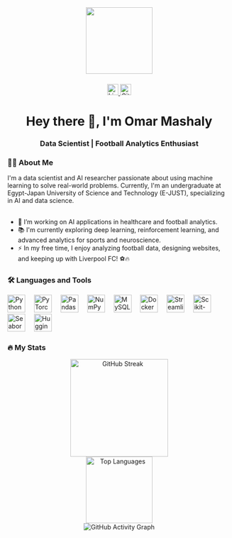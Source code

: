 <div align="center">
  <img height="150" src="https://media.giphy.com/media/M9gbBd9nbDrOTu1Mqx/giphy.gif"  />
</div>

###

<div align="center">
  <a href="https://www.linkedin.com/in/omar-mashaly">
    <img src="https://img.shields.io/static/v1?message=LinkedIn&logo=linkedin&label=&color=0077B5&logoColor=white&labelColor=&style=for-the-badge" height="25" alt="LinkedIn"  />
  </a>
  <a href="https://github.com/Omar10lfc">
    <img src="https://img.shields.io/static/v1?message=GitHub&logo=github&label=&color=181717&logoColor=white&labelColor=&style=for-the-badge" height="25" alt="GitHub"  />
  </a>
</div>

###

<h1 align="center">Hey there 👋, I'm Omar Mashaly</h1>
<h3 align="center">Data Scientist | Football Analytics Enthusiast</h3>

###

<h3 align="left">👨‍💻 About Me</h3>

<p align="left">I'm a data scientist and AI researcher passionate about using machine learning to solve real-world problems. Currently, I'm an undergraduate at Egypt-Japan University of Science and Technology (E-JUST), specializing in AI and data science.<br><br>

- 🔭 I’m working on AI applications in healthcare and football analytics.<br>
- 📚 I'm currently exploring deep learning, reinforcement learning, and advanced analytics for sports and neuroscience.<br>
- ⚡ In my free time, I enjoy analyzing football data, designing websites, and keeping up with Liverpool FC! ⚽🔥
</p>

###

<h3 align="left">🛠 Languages and Tools</h3>

<div align="left">
  <img src="https://cdn.jsdelivr.net/gh/devicons/devicon/icons/python/python-original.svg" height="40" alt="Python" />
  <img width="12" />
  <img src="https://cdn.jsdelivr.net/gh/devicons/devicon/icons/pytorch/pytorch-original.svg" height="40" alt="PyTorch" />
  <img width="12" />
  <img src="https://cdn.jsdelivr.net/gh/devicons/devicon/icons/pandas/pandas-original.svg" height="40" alt="Pandas" />
  <img width="12" />
  <img src="https://cdn.jsdelivr.net/gh/devicons/devicon/icons/numpy/numpy-original.svg" height="40" alt="NumPy" />
  <img width="12" />
  <img src="https://cdn.jsdelivr.net/gh/devicons/devicon/icons/mysql/mysql-original.svg" height="40" alt="MySQL" />
  <img width="12" />
  <img src="https://cdn.jsdelivr.net/gh/devicons/devicon/icons/docker/docker-original.svg" height="40" alt="Docker" />
  <img width="12" />
  <img src="https://cdn.jsdelivr.net/gh/devicons/devicon/icons/streamlit/streamlit-original.svg" height="40" alt="Streamlit" />
  <img width="12" />
  <img src="https://upload.wikimedia.org/wikipedia/commons/0/05/Scikit_learn_logo_small.svg" height="40" alt="Scikit-Learn" />
  <img width="12" />
  <img src="https://seaborn.pydata.org/_images/logo-tall-lightbg.svg" height="40" alt="Seaborn" />
  <img width="12" />
  <img src="https://huggingface.co/datasets/huggingface/brand-assets/resolve/main/hf-logo.svg" height="40" alt="Hugging Face" />
</div>

###

<h3 align="left">🔥 My Stats</h3>

<div align="center">
  <img src="https://github-readme-streak-stats.herokuapp.com?user=Omar10lfc&theme=dark&hide_border=true" height="220" alt="GitHub Streak" />
  <br>
  <img src="https://github-readme-stats.vercel.app/api/top-langs/?username=Omar10lfc&layout=compact&theme=dark&exclude_repo=Jupyter-Notebooks" height="150" alt="Top Languages" />
  <br>
  <img src="https://github-readme-activity-graph.vercel.app/graph?username=Omar10lfc&theme=github-dark&hide_border=true" alt="GitHub Activity Graph" />
</div>

###
